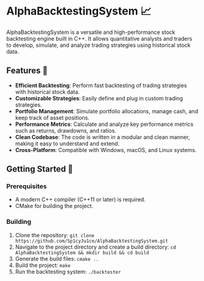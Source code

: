 # AlphaBacktestingSystem 📈

AlphaBacktestingSystem is a versatile and high-performance stock backtesting engine built in C++. It allows quantitative analysts and traders to develop, simulate, and analyze trading strategies using historical stock data.

## Features 🌟

- **Efficient Backtesting**: Perform fast backtesting of trading strategies with historical stock data.
- **Customizable Strategies**: Easily define and plug in custom trading strategies.
- **Portfolio Management**: Simulate portfolio allocations, manage cash, and keep track of asset positions.
- **Performance Metrics**: Calculate and analyze key performance metrics such as returns, drawdowns, and ratios.
- **Clean Codebase**: The code is written in a modular and clean manner, making it easy to understand and extend.
- **Cross-Platform**: Compatible with Windows, macOS, and Linux systems.

## Getting Started 🚀

### Prerequisites

- A modern C++ compiler (C++11 or later) is required.
- CMake for building the project.

### Building

1. Clone the repository: `git clone https://github.com/Sp1cyJu1ce/AlphaBacktestingSystem.git`
2. Navigate to the project directory and create a build directory: `cd AlphaBacktestingSystem && mkdir build && cd build`
3. Generate the build files: `cmake ..`
4. Build the project: `make`
5. Run the backtesting system: `./backtester`
